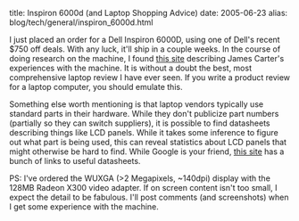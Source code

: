 title: Inspiron 6000d (and Laptop Shopping Advice)
date: 2005-06-23
alias: blog/tech/general/inspiron_6000d.html


I just placed an order for a Dell Inspiron 6000D, using one of
Dell's recent $750 off deals. With any luck, it'll ship in
a couple weeks. In the course of doing research on the
machine, I found  <a href="http://www.math.ucla.edu/~jimc/insp6000/">this
site</a> describing James Carter's experiences with the machine. It
is without a doubt the best, most comprehensive laptop review
I have ever seen. If you write a product review for a laptop computer, 
you should emulate this.

Something else worth mentioning is that laptop vendors typically
use standard parts in their hardware.  While they don't publicize
part numbers (partially so they can switch suppliers), it is possible
to find datasheets describing things like LCD panels. While it
takes some inference to figure out what part is being used, 
this can reveal statistics about LCD panels that might otherwise
be hard to find. While Google is your friend, <a href="http://www.eio.com/datashet.htm">
this site</a> has a bunch of links to useful datasheets.

PS: I've ordered the WUXGA (>2 Megapixels, ~140dpi) display with the
128MB Radeon X300 video adapter. If on screen content isn't too
small, I expect the detail to be fabulous.  I'll post comments
(and screenshots) when I get some experience with the machine.

